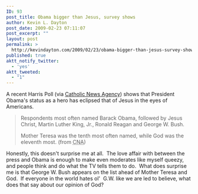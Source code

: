 ```yaml
---
ID: 93
post_title: Obama bigger than Jesus, survey shows
author: Kevin L. Dayton
post_date: 2009-02-23 07:11:07
post_excerpt: ""
layout: post
permalink: >
  http://kevindayton.com/2009/02/23/obama-bigger-than-jesus-survey-shows/
published: true
aktt_notify_twitter:
  - 'yes'
aktt_tweeted:
  - "1"
---
```

A recent Harris Poll (via <a title="http://www.catholicnewsagency.com/new.php?n=15160" href="http://www.catholicnewsagency.com/new.php?n=15160" target="_blank">Catholic News Agency</a>) shows that President Obama's status as a hero has eclipsed that of Jesus in the eyes of Americans.
<blockquote>Respondents most often named Barack Obama, followed by Jesus Christ, Martin Luther King, Jr., Ronald Reagan and George W. Bush.

Mother Teresa was the tenth most often named, while God was the eleventh most. (from <acronym title="Catholic News Agency">CNA</acronym>)</blockquote>
Honestly, this doesn't surprise me at all.  The love affair with between the press and Obama is enough to make even moderates like myself queezy, and people think and do what the TV tells them to do.  What does surprise me is that George W. Bush appears on the list ahead of Mother Teresa and God.  If everyone in the world hates ol'  G.W. like we are led to believe, what does that say about our opinion of God?